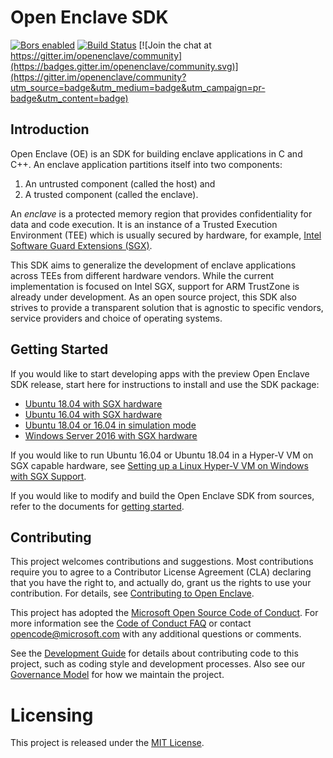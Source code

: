 Open Enclave SDK
================

[![Bors enabled](https://bors.tech/images/badge_small.svg)](https://oe-bors.westus2.cloudapp.azure.com/repositories/12) [![Build Status](https://oe-jenkins.eastus.cloudapp.azure.com/buildStatus/icon?job=OpenEnclave-nightly_packages)](https://oe-jenkins.eastus.cloudapp.azure.com/job/OpenEnclave-nightly_packages/) [![Join the chat at https://gitter.im/openenclave/community](https://badges.gitter.im/openenclave/community.svg)](https://gitter.im/openenclave/community?utm_source=badge&utm_medium=badge&utm_campaign=pr-badge&utm_content=badge)

Introduction
------------

Open Enclave (OE) is an SDK for building enclave applications in C and C++. An
enclave application partitions itself into two components:
1. An untrusted component (called the host) and
2. A trusted component (called the enclave).

An _enclave_ is a protected memory region that provides confidentiality for data
and code execution. It is an instance of a Trusted Execution Environment (TEE)
which is usually secured by hardware, for example,
[Intel Software Guard Extensions (SGX)](https://software.intel.com/en-us/sgx).

This SDK aims to generalize the development of enclave applications across TEEs
from different hardware vendors. While the current implementation is focused on
Intel SGX, support for ARM TrustZone is already under development. As an open
source project, this SDK also strives to provide a transparent solution that is
agnostic to specific vendors, service providers and choice of operating systems.

Getting Started
---------------

If you would like to start developing apps with the preview Open Enclave SDK
release, start here for instructions to install and use the SDK package:

- [Ubuntu 18.04 with SGX hardware](docs/GettingStartedDocs/install_oe_sdk-Ubuntu_18.04.md)
- [Ubuntu 16.04 with SGX hardware](docs/GettingStartedDocs/install_oe_sdk-Ubuntu_16.04.md)
- [Ubuntu 18.04 or 16.04 in simulation mode](docs/GettingStartedDocs/install_oe_sdk-Simulation.md)
- [Windows Server 2016 with SGX hardware](docs/GettingStartedDocs/install_oe_sdk-Windows.md)

If you would like to run Ubuntu 16.04 or Ubuntu 18.04 in a Hyper-V VM on SGX
capable hardware, see
[Setting up a Linux Hyper-V VM on Windows with SGX Support](docs/GettingStartedDocs/HyperVLinuxVMSetup.md).

If you would like to modify and build the Open Enclave SDK from sources, refer
to the documents for [getting started](docs/GettingStartedDocs/Contributors/building_oe_sdk.md).

Contributing
------------

This project welcomes contributions and suggestions. Most contributions require
you to agree to a Contributor License Agreement (CLA) declaring that you have
the right to, and actually do, grant us the rights to use your contribution. For
details, see [Contributing to Open Enclave](docs/Contributing.md).

This project has adopted the
[Microsoft Open Source Code of Conduct](https://opensource.microsoft.com/codeofconduct/).
For more information see the
[Code of Conduct FAQ](https://opensource.microsoft.com/codeofconduct/faq/)
or contact [opencode@microsoft.com](mailto:opencode@microsoft.com) with any
additional questions or comments.

See the [Development Guide](docs/DevelopmentGuide.md) for details about
contributing code to this project, such as coding style and development
processes. Also see our [Governance Model](docs/Governance.md) for how we
maintain the project.

Licensing
=========

This project is released under the
[MIT License](https://github.com/openenclave/openenclave/blob/master/LICENSE).
